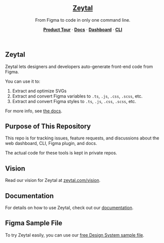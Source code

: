 <p align="center">
  <a href="https://www.npmjs.com/package/zeytal">
    <h2 align="center">Zeytal</h2>
  </a>
</p>

<p align="center">
  From Figma to code in only one command line.
</p>

<p align="center">
  <a href="https://zeytal.com/product-tour"><strong>Product Tour</strong></a> ·
  <a href="https://zeytal.com/docs"><strong>Docs</strong></a> ·
  <a href="https://zeytal.com/dashboard"><strong>Dashboard</strong></a> ·
  <a href="https://www.npmjs.com/package/zeytal"><strong>CLI</strong></a>
</p>
<br/>

## Zeytal

Zeytal lets designers and developers auto-generate front-end code from Figma.

You can use it to:

1. Extract and optimize SVGs
1. Extract and convert Figma variables to `.ts`, `.js`, `.css`, `.scss`, etc.
1. Extract and convert Figma styles to `.ts`, `.js`, `.css`, `.scss`, etc.

For more info, see [the docs](https://zeytal.com/docs).

## Purpose of This Repository

This repo is for tracking issues, feature requests, and discussions about the web dashboard, CLI, Figma plugin, and docs.

The actual code for these tools is kept in private repos.

## Vision

Read our vision for Zeytal at [zeytal.com/vision](https://zeytal.com/vision).

## Documentation

For details on how to use Zeytal, check out our [documentation](https://zeytal.com/docs).

## Figma Sample File

To try Zeytal easily, you can use our [free Design System sample file](https://www.figma.com/community/file/1482453731920989064).
